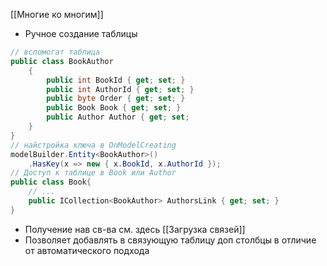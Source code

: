 [[Многие ко многим]]

- Ручное создание таблицы
```cs
// вспомогат таблица
public class BookAuthor
	{
		public int BookId { get; set; }
		public int AuthorId { get; set; }
		public byte Order { get; set; }
		public Book Book { get; set; }
		public Author Author { get; set; 
	}
}
// найстройка ключа в OnModelCreating
modelBuilder.Entity<BookAuthor>()
	.HasKey(x => new { x.BookId, x.AuthorId });
// Доступ к таблице в Book или Author
public class Book{
	// ... 
	public ICollection<BookAuthor> AuthorsLink { get; set; }
}
```
- Получение нав св-ва см. здесь [[Загрузка связей]]
- Позволяет добавлять в связующую таблицу доп столбцы в отличие от автоматического подхода
